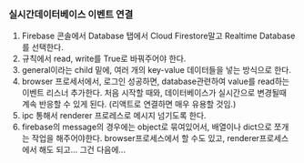 ### 실시간데이터베이스 이벤트 연결

1. Firebase 콘솔에서 Database 탭에서 Cloud Firestore말고 Realtime Database를 선택한다.
1. 규칙에서 read, write를 True로 바꿔주어야 한다.
1. general이라는 child 밑에, 여러 개의 key-value 데이터들을 넣는 방식으로 한다.
1. browser 프로세서에서, 로그인 성공하면, database관련하여 value를 read하는 이벤트 리스너 추가한다. 처음 시작할 때와, 데이터베이스가 실시간으로 변경될때 계속 반응할 수 있게 된다. (리액트로 연결하면 매우 유용할 것임.)
1. ipc 통해서 renderer 프로레스로 메시지 넘기도록 한다.
1. firebase의 message의 경우에는 object로 묶여있어서, 배열이나 dict으로 쪼개는 작업을 해주어야한다. browser프로세스에서 할 수도 있고, renderer프로세스에서 해도 되고... 그건 다음에...